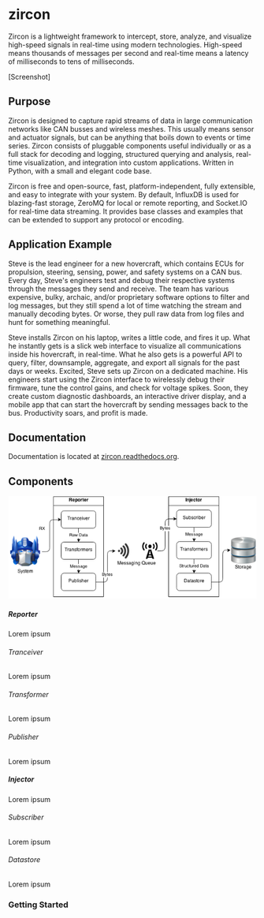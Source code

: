 zircon
======

Zircon is a lightweight framework to intercept, store, analyze, and visualize high-speed signals in real-time using modern technologies. High-speed means thousands of messages per second and real-time means a latency of milliseconds to tens of milliseconds.

[Screenshot]

## Purpose

Zircon is designed to capture rapid streams of data in large communication networks like CAN busses and wireless meshes. This usually means sensor and actuator signals, but can be anything that boils down to events or time series. Zircon consists of pluggable components useful individually or as a full stack for decoding and logging, structured querying and analysis, real-time visualization, and integration into custom applications. Written in Python, with a small and elegant code base.

Zircon is free and open-source, fast, platform-independent, fully extensible, and easy to integrate with your system. By default, InfluxDB is used for blazing-fast storage, ZeroMQ for local or remote reporting, and Socket.IO for real-time data streaming. It provides base classes and examples that can be extended to support any protocol or encoding.

## Application Example

Steve is the lead engineer for a new hovercraft, which contains ECUs for propulsion, steering, sensing, power, and safety systems on a CAN bus. Every day, Steve's engineers test and debug their respective systems through the messages they send and receive. The team has various expensive, bulky, archaic, and/or proprietary software options to filter and log messages, but they still spend a lot of time watching the stream and manually decoding bytes. Or worse, they pull raw data from log files and hunt for something meaningful.

Steve installs Zircon on his laptop, writes a little code, and fires it up. What he instantly gets is a slick web interface to visualize all communications inside his hovercraft, in real-time. What he also gets is a powerful API to query, filter, downsample, aggregate, and export all signals for the past days or weeks. Excited, Steve sets up Zircon on a dedicated machine. His engineers start using the Zircon interface to wirelessly debug their firmware, tune the control gains, and check for voltage spikes. Soon, they create custom diagnostic dashboards, an interactive driver display, and a mobile app that can start the hovercraft by sending messages back to the bus. Productivity soars, and profit is made.

## Documentation

Documentation is located at [zircon.readthedocs.org](http://zircon.readthedocs.org).

## Components

![Architecture](diagrams/zircon-architecture.png)

##### Reporter
Lorem ipsum

###### Tranceiver
Lorem ipsum

###### Transformer
Lorem ipsum

###### Publisher
Lorem ipsum

##### Injector
Lorem ipsum

###### Subscriber
Lorem ipsum

###### Datastore
Lorem ipsum

### Getting Started
